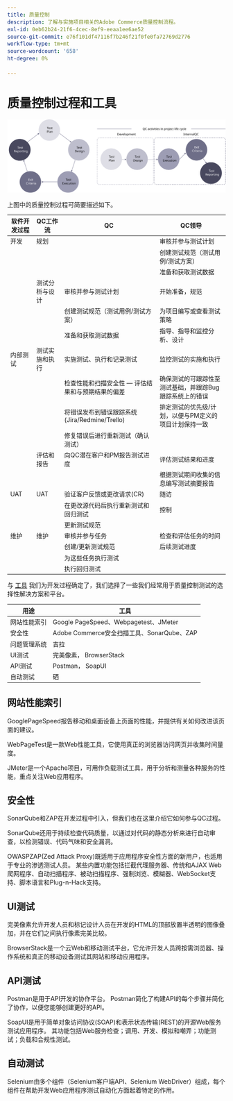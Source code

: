 ```yaml
---
title: 质量控制
description: 了解与实施项目相关的Adobe Commerce质量控制流程。
exl-id: 0eb62b24-21f6-4cec-8ef9-eeaa1ee6ae52
source-git-commit: e76f101df47116f7b246f21f0fe0fa72769d2776
workflow-type: tm+mt
source-wordcount: '658'
ht-degree: 0%

---
```


# 质量控制过程和工具

![质量控制流程图](../../assets/playbooks/quality-control-diagram.svg)

上图中的质量控制过程可简要描述如下。

<table>
<thead>
  <tr>
    <th>软件开发过程</th>
    <th>QC工作流</th>
    <th>QC</th>
    <th>QC领导</th>
  </tr>
</thead>
<tbody>
  <tr>
    <td>开发</td>
    <td>规划</td>
    <td></td>
    <td>审核并参与测试计划</td>
  </tr>
  <tr>
    <td></td>
    <td></td>
    <td></td>
    <td>创建测试规范（测试用例/测试方案）</td>
  </tr>
  <tr>
    <td></td>
    <td></td>
    <td></td>
    <td>准备和获取测试数据</td>
  </tr>
  <tr>
    <td></td>
    <td>测试分析与设计</td>
    <td>审核并参与测试计划</td>
    <td>开始准备，规范</td>
  </tr>
  <tr>
    <td></td>
    <td></td>
    <td>创建测试规范（测试用例/测试方案）</td>
    <td>为项目编写或查看测试策略</td>
  </tr>
  <tr>
    <td></td>
    <td></td>
    <td>准备和获取测试数据</td>
    <td> 指导、指导和监控分析、设计</td>
  </tr>
  <tr>
    <td>内部测试</td>
    <td>测试实施和执行</td>
    <td>实施测试、执行和记录测试</td>
    <td>监控测试的实施和执行</td>
  </tr>
  <tr>
    <td></td>
    <td></td>
    <td>检查性能和扫描安全性 — 评估结果和与预期结果的偏差</td>
    <td>确保测试的可跟踪性至测试基础，并跟踪Bug跟踪系统上的错误</td>
  </tr>
  <tr>
    <td></td>
    <td></td>
    <td>将错误发布到错误跟踪系统(Jira/Redmine/Trello)</td>
    <td>排定测试的优先级/计划，以便与PM定义的项目计划保持一致</td>
  </tr>
  <tr>
    <td></td>
    <td></td>
    <td>修复错误后进行重新测试（确认测试）</td>
    <td></td>
  </tr>
  <tr>
    <td></td>
    <td>评估和报告</td>
    <td>向QC潜在客户和PM报告测试进度</td>
    <td>评估测试结果和进度</td>
  </tr>
  <tr>
    <td></td>
    <td></td>
    <td></td>
    <td>根据测试期间收集的信息编写测试摘要报告</td>
  </tr>
  <tr>
    <td>UAT</td>
    <td>UAT</td>
    <td>验证客户反馈或更改请求(CR)</td>
    <td>随访</td>
  </tr>
  <tr>
    <td></td>
    <td></td>
    <td>在更改源代码后执行重新测试和回归测试</td>
    <td>控制</td>
  </tr>
  <tr>
    <td></td>
    <td></td>
    <td>更新测试规范</td>
    <td></td>
  </tr>
  <tr>
    <td>维护</td>
    <td>维护</td>
    <td>审核并参与任务</td>
    <td>检查和评估任务的时间</td>
  </tr>
  <tr>
    <td></td>
    <td></td>
    <td>创建/更新测试规范</td>
    <td>后续测试进度</td>
  </tr>
  <tr>
    <td></td>
    <td></td>
    <td>为这些任务执行测试</td>
    <td></td>
  </tr>
  <tr>
    <td></td>
    <td></td>
    <td>执行回归测试</td>
    <td></td>
  </tr>
</tbody>
</table>

与 [工具](project-management-tools.md) 我们为开发过程确定了，我们选择了一些我们经常用于质量控制测试的选择性解决方案和平台。

| 用途 | 工具 |
|---------------------------|---------------------------------------------------|
| 网站性能索引 | Google PageSpeed、Webpagetest、JMeter |
| 安全性 | Adobe Commerce安全扫描工具、SonarQube、ZAP |
| 问题管理系统 | 吉拉 |
| UI测试 | 完美像素， BrowserStack |
| API测试 | Postman， SoapUI |
| 自动测试 | 硒 |


## 网站性能索引

GooglePageSpeed报告移动和桌面设备上页面的性能，并提供有关如何改进该页面的建议。

WebPageTest是一款Web性能工具，它使用真正的浏览器访问网页并收集时间量度。

JMeter是一个Apache项目，可用作负载测试工具，用于分析和测量各种服务的性能，重点关注Web应用程序。

## 安全性

SonarQube和ZAP在开发过程中引入，但我们也在这里介绍它如何参与QC过程。

SonarQube还用于持续检查代码质量，以通过对代码的静态分析来进行自动审查，以检测错误、代码气味和安全漏洞。

OWASPZAP(Zed Attack Proxy)既适用于应用程序安全性方面的新用户，也适用于专业的渗透测试人员。 某些内置功能包括拦截代理服务器、传统和AJAX Web爬网程序、自动扫描程序、被动扫描程序、强制浏览、模糊器、WebSocket支持、脚本语言和Plug-n-Hack支持。

## UI测试

完美像素允许开发人员和标记设计人员在开发的HTML的顶部放置半透明的图像叠加，并在它们之间执行像素完美比较。

BrowserStack是一个云Web和移动测试平台，它允许开发人员跨按需浏览器、操作系统和真正的移动设备测试其网站和移动应用程序。

## API测试

Postman是用于API开发的协作平台。 Postman简化了构建API的每个步骤并简化了协作，以便您能够创建更好的API。

SoapUI是用于简单对象访问协议(SOAP)和表示状态传输(REST)的开源Web服务测试应用程序。 其功能包括Web服务检查；调用、开发、模拟和嘲弄；功能测试；负载和合规性测试。

## 自动测试

Selenium由多个组件（Selenium客户端API、Selenium WebDriver）组成，每个组件在帮助开发Web应用程序测试自动化方面起着特定的作用。

